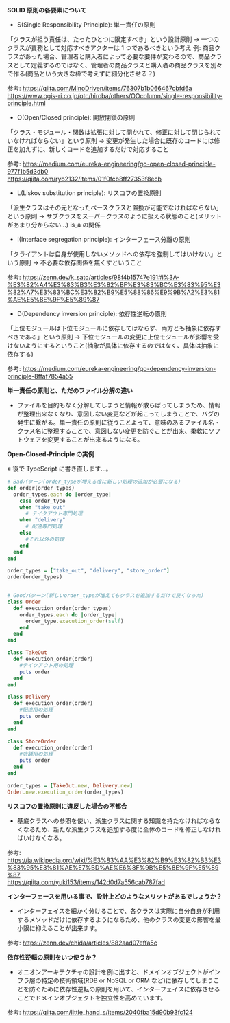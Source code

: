 **SOLID 原則の各要素について**

- S(Single Responsibility Principle): 単一責任の原則

「クラスが担う責任は、たったひとつに限定すべき」という設計原則
-> 一つのクラスが責務として対応すべきアクターは 1 つであるべきという考え
例: 商品クラスがあった場合、管理者と購入者によって必要な要件が変わるので、商品クラスとして定義するのではなく、管理者の商品クラスと購入者の商品クラスを別々で作る(商品という大きな枠で考えずに細分化させる？)

参考:
https://qiita.com/MinoDriven/items/76307b1b066467cbfd6a  
https://www.ogis-ri.co.jp/otc/hiroba/others/OOcolumn/single-responsibility-principle.html

- O(Open/Closed principle): 開放閉鎖の原則

「クラス・モジュール・関数は拡張に対して開かれて、修正に対して閉じられていなければならない」という原則
-> 変更が発生した場合に既存のコードには修正を加えずに、新しくコードを追加するだけで対応すること

参考:
https://medium.com/eureka-engineering/go-open-closed-principle-977f1b5d3db0  
https://qiita.com/ryo2132/items/01f0fcb8ff27353f8ecb

- L(Liskov substitution principle): リスコフの置換原則

「派生クラスはその元となったベースクラスと置換が可能でなければならない」という原則
-> サブクラスをスーパークラスのように扱える状態のこと(メリットがあまり分からない...) is_a の関係

- I(Interface segregation principle): インターフェース分離の原則

「クライアントは自身が使用しないメソッドへの依存を強制してはいけない」という原則
-> 不必要な依存関係を無くすということ

参考:
https://zenn.dev/k_sato/articles/98f4b15747e191#i%3A-%E3%82%A4%E3%83%B3%E3%82%BF%E3%83%BC%E3%83%95%E3%82%A7%E3%83%BC%E3%82%B9%E5%88%86%E9%9B%A2%E3%81%AE%E5%8E%9F%E5%89%87

- D(Dependency inversion principle): 依存性逆転の原則

「上位モジュールは下位モジュールに依存してはならず、両方とも抽象に依存すべきである」という原則
-> 下位モジュールの変更に上位モジュールが影響を受けないようにするということ(抽象が具体に依存するのではなく、具体は抽象に依存する)

参考:
https://medium.com/eureka-engineering/go-dependency-inversion-principle-8ffaf7854a55

**単一責任の原則と、ただのファイル分解の違い**

- ファイルを目的もなく分解してしまうと情報が散らばってしまうため、情報が整理出来なくなり、意図しない変更などが起こってしまうことで、バグの発生に繋がる。単一責任の原則に従うことよって、意味のあるファイル名・クラス名に整理することで、意図しない変更を防ぐことが出来、柔軟にソフトウェアを変更することが出来るようになる。

**Open-Closed-Principle の実例**

※ 後で TypeScript に書き直します...。

```rb
# Badパターン(order_typeが増える度に新しい処理の追加が必要になる)
def order(order_types)
  order_types.each do |order_type|
    case order_type
    when "take_out"
      # テイクアウト専門処理
    when "delivery"
      # 配達専門処理
    else
      #それ以外の処理
    end
  end
end

order_types = ["take_out", "delivery", "store_order"]
order(order_types)


# Goodパターン(新しいorder_typeが増えてもクラスを追加するだけで良くなった)
class Order
  def execution_order(order_types)
    order_types.each do |order_type|
      order_type.execution_order(self)
    end
  end
end

class TakeOut
  def execution_order(order)
    #テイクアウト用の処理
    puts order
  end
end

class Delivery
  def execution_order(order)
    #配達用の処理
    puts order
  end
end

class StoreOrder
  def execution_order(order)
    #店舗用の処理
    puts order
  end
end

order_types = [TakeOut.new, Delivery.new]
Order.new.execution_order(order_types)
```

**リスコフの置換原則に違反した場合の不都合**

- 基底クラスへの参照を使い、派生クラスに関する知識を持たなければならなくなるため、新たな派生クラスを追加する度に全体のコードを修正しなければいけなくなる。

参考:
https://ja.wikipedia.org/wiki/%E3%83%AA%E3%82%B9%E3%82%B3%E3%83%95%E3%81%AE%E7%BD%AE%E6%8F%9B%E5%8E%9F%E5%89%87  
https://qiita.com/yuki153/items/142d0d7a556cab787fad

**インターフェースを用いる事で、設計上どのようなメリットがあるでしょうか？**

- インターフェイスを細かく分けることで、各クラスは実際に自分自身が利用するメソッドだけに依存するようになるため、他のクラスの変更の影響を最小限に抑えることが出来ます。

参考:
https://zenn.dev/chida/articles/882aad07effa5c

**依存性逆転の原則をいつ使うか？**

- オニオンアーキテクチャの設計を例に出すと、ドメインオブジェクトがインフラ層の特定の技術領域(RDB or NoSQL or ORM など)に依存してしまうことを防ぐために依存性逆転の原則を用いて、インターフェイスに依存させることでドメインオブジェクトを独立性を高めています。

参考:
https://qiita.com/little_hand_s/items/2040fba15d90b93fc124
